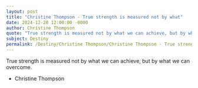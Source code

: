 ```yaml
---
layout: post
title: "Christine Thompson - True strength is measured not by what"
date: 2024-12-28 12:00:00 -0000
author: Christine Thompson
quote: "True strength is measured not by what we can achieve, but by what we can overcome."
subject: Destiny
permalink: /Destiny/Christine Thompson/Christine Thompson - True strength is measured not by what
---
```


True strength is measured not by what we can achieve, but by what we can overcome.

- Christine Thompson
